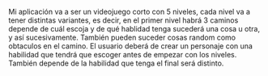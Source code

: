 Mi aplicación va a ser un videojuego corto con 5 niveles, cada nivel va a tener distintas variantes, es decir, en el primer nivel habrá 3 caminos depende de cuál escoja y de qué hablidad tenga sucederá una cosa u otra, y así sucesivamente. También pueden suceder cosas random como obtaculos en el camino.
El usuario deberá de crear un personaje con una habilidad que tendrá que escoger antes de empezar con los niveles. También depende de la habilidad que tenga el final será distinto.
